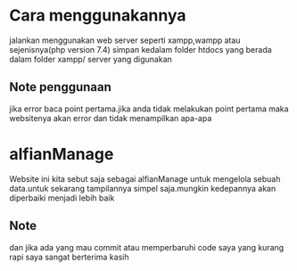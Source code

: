 # Cara menggunakannya

jalankan menggunakan web server seperti xampp,wampp atau sejenisnya(php version 7.4)
simpan kedalam folder htdocs yang berada dalam folder xampp/ server yang digunakan

## Note penggunaan

jika error baca point pertama.jika anda tidak melakukan point pertama maka websitenya akan error dan tidak menampilkan apa-apa

# alfianManage

Website ini kita sebut saja sebagai alfianManage untuk mengelola sebuah data.untuk sekarang tampilannya simpel saja.mungkin kedepannya akan diperbaiki menjadi lebih baik

## Note

dan jika ada yang mau commit atau memperbaruhi code saya yang kurang rapi saya sangat berterima kasih
